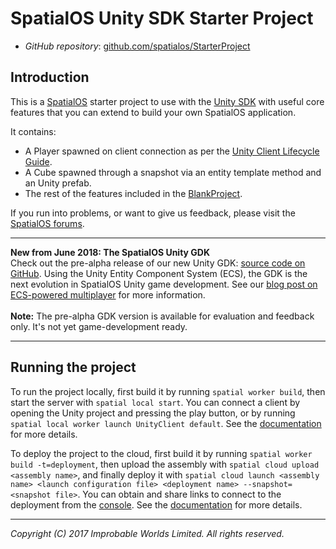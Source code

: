 # SpatialOS Unity SDK Starter Project


- *GitHub repository*: [github.com/spatialos/StarterProject](https://github.com/spatialos/StarterProject)



## Introduction

This is a [SpatialOS](https://docs.improbable.io/reference/latest/shared/concepts/spatialos) starter project to use with the [Unity SDK](https://github.com/spatialos/UnityGDK) with useful core features that you can extend to build your own SpatialOS application.

It contains:

* A Player spawned on client connection as per the [Unity Client Lifecycle Guide](https://github.com/spatialos/UnitySDK/blob/master/docs/tutorials/recipes/client-lifecycle.md).
* A Cube spawned through a snapshot via an entity template method and an Unity prefab.
* The rest of the features included in the [BlankProject](https://github.com/spatialos/BlankProject).

If you run into problems, or want to give us feedback, please visit the [SpatialOS forums](https://forums.improbable.io/).

---
**New from June 2018: The SpatialOS Unity GDK**<br/>
Check out the pre-alpha release of our new Unity GDK: [source code on GitHub](http://github.com/spatialos/UnityGDK). Using the Unity Entity Component System (ECS), the GDK is the next evolution in SpatialOS Unity game development. See our [blog post on ECS-powered multiplayer](https://improbable.io/games/blog/unity-gdk-our-first-steps) for more information.<br/><br/>
**Note:** The pre-alpha GDK version is available for evaluation and feedback only. It's not yet game-development ready.

----

## Running the project

To run the project locally, first build it by running `spatial worker build`, then start the server with `spatial local start`. You can connect a client by opening the Unity project and pressing the play button, or by running `spatial local worker launch UnityClient default`. See the [documentation](https://docs.improbable.io/reference/13.0/shared/deploy/deploy-local) for more details.

To deploy the project to the cloud, first build it by running `spatial worker build -t=deployment`, then upload the assembly with `spatial cloud upload <assembly name>`, and finally deploy it with `spatial cloud launch <assembly name> <launch configuration file> <deployment name> --snapshot=<snapshot file>`. You can obtain and share links to connect to the deployment from the [console](http://console.improbable.io/projects). See the [documentation](https://spatialos.improbable.io/docs/reference/13.0/shared/deploy/deploy-cloud) for more details.

----
*Copyright (C) 2017 Improbable Worlds Limited. All rights reserved.*